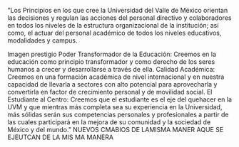 "Los Principios en los que cree la Universidad del Valle de México orientan las decisiones y regulan las acciones del personal directivo y colaboradores en todos los niveles de la estructura organizacional de la institución; así como, el actuar del personal académico de todos los niveles educativos, modalidades y campus.

Imagen prestigio
Poder Transformador de la Educación: Creemos en la educación como principio transformador y como derecho de los seres humanos a crecer y desarrollarse a través de ella.
Calidad Académica: Creemos en una formación académica de nivel internacional y en nuestra capacidad de llevarla a sectores con alto potencial para aprovecharla y convertirla en factor de crecimiento personal y de movilidad social.
El Estudiante al Centro: Creemos que el estudiante es el eje del quehacer en la UVM y que mientras más completa sea su experiencia en la Universidad, más sólidas serán sus competencias personales y profesionales a partir de las cuales participará en la mejora de su 
comunidad y la sociedad de México y del mundo."
NUEVOS CMABIOS 
DE LAMISMA MANER AQUE SE EJEUTCAN DE LA MIS MA MANERA
